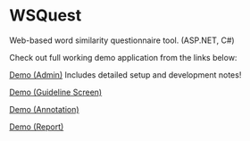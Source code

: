 # WSQuest
Web-based word similarity questionnaire tool. (ASP.NET, C#)

Check out full working demo application from the links below:

[Demo (Admin)](http://www.gokhanercan.com/wsquest/demo/Admin.aspx) Includes detailed setup and development notes!

[Demo (Guideline Screen)](http://www.gokhanercan.com/wsquest/demo/Default.aspx?pn=0&u=1&s=1&lp=0)

[Demo (Annotation)](http://www.gokhanercan.com/wsquest/demo/Default.aspx?pn=1&u=1&s=1&lp=0)

[Demo (Report)](http://www.gokhanercan.com/wsquest/demo/Report.aspx)




